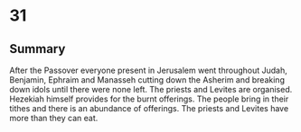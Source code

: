 # 31

## Summary
After the Passover everyone present in Jerusalem went throughout Judah, Benjamin, Ephraim and Manasseh cutting down the Asherim and breaking down idols until there were none left.
The priests and Levites are organised. Hezekiah himself provides for the burnt offerings. The people bring in their tithes and there is an abundance of offerings. The priests and Levites have more than they can eat.
